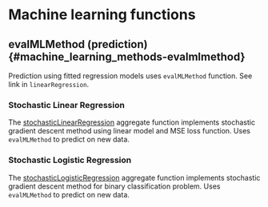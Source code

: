 # Machine learning functions

## evalMLMethod (prediction) {#machine_learning_methods-evalmlmethod}

Prediction using fitted regression models uses `evalMLMethod` function. See link in `linearRegression`.

### Stochastic Linear Regression

The [stochasticLinearRegression](../agg_functions/reference.md#agg_functions-stochasticlinearregression) aggregate function implements stochastic gradient descent method using linear model and MSE loss function. Uses `evalMLMethod` to predict on new data.

### Stochastic Logistic Regression

The [stochasticLogisticRegression](../agg_functions/reference.md#agg_functions-stochasticlogisticregression) aggregate function implements stochastic gradient descent method for binary classification problem. Uses `evalMLMethod` to predict on new data.
